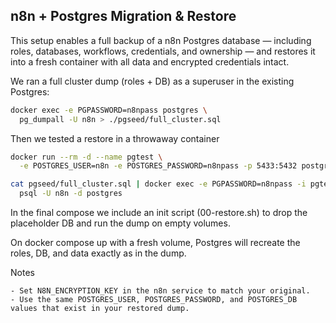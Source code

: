 ## n8n + Postgres Migration & Restore

This setup enables a full backup of a n8n Postgres database — including roles, databases, workflows, credentials, and ownership — and restores it into a fresh container with all data and encrypted credentials intact.

We ran a full cluster dump (roles + DB) as a superuser in the existing Postgres:

```bash 
docker exec -e PGPASSWORD=n8npass postgres \
  pg_dumpall -U n8n > ./pgseed/full_cluster.sql
```

Then we tested a restore in a throwaway container

```bash
docker run --rm -d --name pgtest \
  -e POSTGRES_USER=n8n -e POSTGRES_PASSWORD=n8npass -p 5433:5432 postgres:15

cat pgseed/full_cluster.sql | docker exec -e PGPASSWORD=n8npass -i pgtest \
  psql -U n8n -d postgres

```

In the final compose we include an init script (00-restore.sh) to drop the placeholder DB and run the dump on empty volumes.

On docker compose up with a fresh volume, Postgres will recreate the roles, DB, and data exactly as in the dump.

Notes

    - Set N8N_ENCRYPTION_KEY in the n8n service to match your original.
    - Use the same POSTGRES_USER, POSTGRES_PASSWORD, and POSTGRES_DB values that exist in your restored dump.
